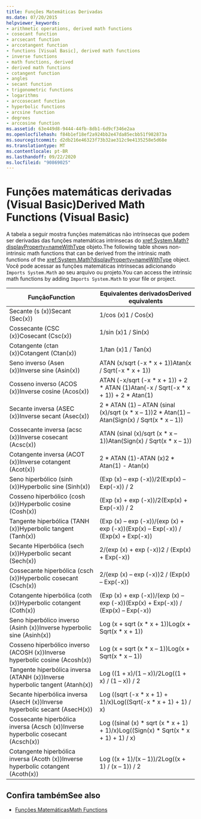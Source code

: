 ```yaml
---
title: Funções Matemáticas Derivadas
ms.date: 07/20/2015
helpviewer_keywords:
- arithmetic operations, derived math functions
- cosecant function
- arcsecant function
- arccotangent function
- functions [Visual Basic], derived math functions
- inverse functions
- math functions, derived
- derived math functions
- cotangent function
- angles
- secant function
- trigonometric functions
- logarithms
- arccosecant function
- hyperbolic functions
- arcsine function
- degrees
- arccosine function
ms.assetid: 63e449d8-9444-44fb-8db1-6d9cf346e2aa
ms.openlocfilehash: f84b1ef18ef2a924bb2e47da85ecbb51f982873a
ms.sourcegitcommit: d2db216e46323f73b32ae312c9e4135258e5d68e
ms.translationtype: MT
ms.contentlocale: pt-BR
ms.lasthandoff: 09/22/2020
ms.locfileid: "90869025"
---
```

# <a name="derived-math-functions-visual-basic"></a><span data-ttu-id="43207-102">Funções matemáticas derivadas (Visual Basic)</span><span class="sxs-lookup"><span data-stu-id="43207-102">Derived Math Functions (Visual Basic)</span></span>

<span data-ttu-id="43207-103">A tabela a seguir mostra funções matemáticas não intrínsecas que podem ser derivadas das funções matemáticas intrínsecas do <xref:System.Math?displayProperty=nameWithType> objeto.</span><span class="sxs-lookup"><span data-stu-id="43207-103">The following table shows non-intrinsic math functions that can be derived from the intrinsic math functions of the <xref:System.Math?displayProperty=nameWithType> object.</span></span> <span data-ttu-id="43207-104">Você pode acessar as funções matemáticas intrínsecas adicionando `Imports System.Math` ao seu arquivo ou projeto.</span><span class="sxs-lookup"><span data-stu-id="43207-104">You can access the intrinsic math functions by adding `Imports System.Math` to your file or project.</span></span>  
  
|<span data-ttu-id="43207-105">Função</span><span class="sxs-lookup"><span data-stu-id="43207-105">Function</span></span>|<span data-ttu-id="43207-106">Equivalentes derivados</span><span class="sxs-lookup"><span data-stu-id="43207-106">Derived equivalents</span></span>|  
|--------------|-------------------------|  
|<span data-ttu-id="43207-107">Secante (s (x))</span><span class="sxs-lookup"><span data-stu-id="43207-107">Secant (Sec(x))</span></span>|<span data-ttu-id="43207-108">1/cos (x)</span><span class="sxs-lookup"><span data-stu-id="43207-108">1 / Cos(x)</span></span>|  
|<span data-ttu-id="43207-109">Cossecante (CSC (x))</span><span class="sxs-lookup"><span data-stu-id="43207-109">Cosecant (Csc(x))</span></span>|<span data-ttu-id="43207-110">1/sin (x)</span><span class="sxs-lookup"><span data-stu-id="43207-110">1 / Sin(x)</span></span>|  
|<span data-ttu-id="43207-111">Cotangente (ctan (x))</span><span class="sxs-lookup"><span data-stu-id="43207-111">Cotangent (Ctan(x))</span></span>|<span data-ttu-id="43207-112">1/tan (x)</span><span class="sxs-lookup"><span data-stu-id="43207-112">1 / Tan(x)</span></span>|  
|<span data-ttu-id="43207-113">Seno inverso (Asen (x))</span><span class="sxs-lookup"><span data-stu-id="43207-113">Inverse sine (Asin(x))</span></span>|<span data-ttu-id="43207-114">ATAN (x/sqrt (-x \* x + 1))</span><span class="sxs-lookup"><span data-stu-id="43207-114">Atan(x / Sqrt(-x \* x + 1))</span></span>|  
|<span data-ttu-id="43207-115">Cosseno inverso (ACOS (x))</span><span class="sxs-lookup"><span data-stu-id="43207-115">Inverse cosine (Acos(x))</span></span>|<span data-ttu-id="43207-116">ATAN (-x/sqrt (-x \* x + 1)) + 2 \* ATAN (1)</span><span class="sxs-lookup"><span data-stu-id="43207-116">Atan(-x / Sqrt(-x \* x + 1)) + 2 \* Atan(1)</span></span>|  
|<span data-ttu-id="43207-117">Secante inversa (ASEC (x))</span><span class="sxs-lookup"><span data-stu-id="43207-117">Inverse secant (Asec(x))</span></span>|<span data-ttu-id="43207-118">2 \* ATAN (1) – ATAN (sinal (x)/sqrt (x \* x – 1))</span><span class="sxs-lookup"><span data-stu-id="43207-118">2 \* Atan(1) – Atan(Sign(x) / Sqrt(x \* x – 1))</span></span>|  
|<span data-ttu-id="43207-119">Cossecante inversa (acsc (x))</span><span class="sxs-lookup"><span data-stu-id="43207-119">Inverse cosecant (Acsc(x))</span></span>|<span data-ttu-id="43207-120">ATAN (sinal (x)/sqrt (x \* x – 1))</span><span class="sxs-lookup"><span data-stu-id="43207-120">Atan(Sign(x) / Sqrt(x \* x – 1))</span></span>|  
|<span data-ttu-id="43207-121">Cotangente inversa (ACOT (x))</span><span class="sxs-lookup"><span data-stu-id="43207-121">Inverse cotangent (Acot(x))</span></span>|<span data-ttu-id="43207-122">2 \* ATAN (1)-ATAN (x)</span><span class="sxs-lookup"><span data-stu-id="43207-122">2 \* Atan(1) - Atan(x)</span></span>|  
|<span data-ttu-id="43207-123">Seno hiperbólico (sinh (x))</span><span class="sxs-lookup"><span data-stu-id="43207-123">Hyperbolic sine (Sinh(x))</span></span>|<span data-ttu-id="43207-124">(Exp (x) – exp (-x))/2</span><span class="sxs-lookup"><span data-stu-id="43207-124">(Exp(x) – Exp(-x)) / 2</span></span>|  
|<span data-ttu-id="43207-125">Cosseno hiperbólico (cosh (x))</span><span class="sxs-lookup"><span data-stu-id="43207-125">Hyperbolic cosine (Cosh(x))</span></span>|<span data-ttu-id="43207-126">(Exp (x) + exp (-x))/2</span><span class="sxs-lookup"><span data-stu-id="43207-126">(Exp(x) + Exp(-x)) / 2</span></span>|  
|<span data-ttu-id="43207-127">Tangente hiperbólica (TANH (x))</span><span class="sxs-lookup"><span data-stu-id="43207-127">Hyperbolic tangent (Tanh(x))</span></span>|<span data-ttu-id="43207-128">(Exp (x) – exp (-x))/(exp (x) + exp (-x))</span><span class="sxs-lookup"><span data-stu-id="43207-128">(Exp(x) – Exp(-x)) / (Exp(x) + Exp(-x))</span></span>|  
|<span data-ttu-id="43207-129">Secante Hiperbólica (sech (x))</span><span class="sxs-lookup"><span data-stu-id="43207-129">Hyperbolic secant (Sech(x))</span></span>|<span data-ttu-id="43207-130">2/(exp (x) + exp (-x))</span><span class="sxs-lookup"><span data-stu-id="43207-130">2 / (Exp(x) + Exp(-x))</span></span>|  
|<span data-ttu-id="43207-131">Cossecante hiperbólica (csch (x))</span><span class="sxs-lookup"><span data-stu-id="43207-131">Hyperbolic cosecant (Csch(x))</span></span>|<span data-ttu-id="43207-132">2/(exp (x) – exp (-x))</span><span class="sxs-lookup"><span data-stu-id="43207-132">2 / (Exp(x) – Exp(-x))</span></span>|  
|<span data-ttu-id="43207-133">Cotangente hiperbólica (coth (x))</span><span class="sxs-lookup"><span data-stu-id="43207-133">Hyperbolic cotangent (Coth(x))</span></span>|<span data-ttu-id="43207-134">(Exp (x) + exp (-x))/(exp (x) – exp (-x))</span><span class="sxs-lookup"><span data-stu-id="43207-134">(Exp(x) + Exp(-x)) / (Exp(x) – Exp(-x))</span></span>|  
|<span data-ttu-id="43207-135">Seno hiperbólico inverso (Asinh (x))</span><span class="sxs-lookup"><span data-stu-id="43207-135">Inverse hyperbolic sine (Asinh(x))</span></span>|<span data-ttu-id="43207-136">Log (x + sqrt (x \* x + 1))</span><span class="sxs-lookup"><span data-stu-id="43207-136">Log(x + Sqrt(x \* x + 1))</span></span>|  
|<span data-ttu-id="43207-137">Cosseno hiperbólico inverso (ACOSH (x))</span><span class="sxs-lookup"><span data-stu-id="43207-137">Inverse hyperbolic cosine (Acosh(x))</span></span>|<span data-ttu-id="43207-138">Log (x + sqrt (x \* x – 1))</span><span class="sxs-lookup"><span data-stu-id="43207-138">Log(x + Sqrt(x \* x – 1))</span></span>|  
|<span data-ttu-id="43207-139">Tangente hiperbólica inversa (ATANH (x))</span><span class="sxs-lookup"><span data-stu-id="43207-139">Inverse hyperbolic tangent (Atanh(x))</span></span>|<span data-ttu-id="43207-140">Log ((1 + x)/(1 – x))/2</span><span class="sxs-lookup"><span data-stu-id="43207-140">Log((1 + x) / (1 – x)) / 2</span></span>|  
|<span data-ttu-id="43207-141">Secante hiperbólica inversa (AsecH (x))</span><span class="sxs-lookup"><span data-stu-id="43207-141">Inverse hyperbolic secant (AsecH(x))</span></span>|<span data-ttu-id="43207-142">Log ((sqrt (-x \* x + 1) + 1)/x)</span><span class="sxs-lookup"><span data-stu-id="43207-142">Log((Sqrt(-x \* x + 1) + 1) / x)</span></span>|  
|<span data-ttu-id="43207-143">Cossecante hiperbólica inversa (Acsch (x))</span><span class="sxs-lookup"><span data-stu-id="43207-143">Inverse hyperbolic cosecant (Acsch(x))</span></span>|<span data-ttu-id="43207-144">Log ((sinal (x) \* sqrt (x \* x + 1) + 1)/x)</span><span class="sxs-lookup"><span data-stu-id="43207-144">Log((Sign(x) \* Sqrt(x \* x + 1) + 1) / x)</span></span>|  
|<span data-ttu-id="43207-145">Cotangente hiperbólica inversa (Acoth (x))</span><span class="sxs-lookup"><span data-stu-id="43207-145">Inverse hyperbolic cotangent (Acoth(x))</span></span>|<span data-ttu-id="43207-146">Log ((x + 1)/(x – 1))/2</span><span class="sxs-lookup"><span data-stu-id="43207-146">Log((x + 1) / (x – 1)) / 2</span></span>|  
  
## <a name="see-also"></a><span data-ttu-id="43207-147">Confira também</span><span class="sxs-lookup"><span data-stu-id="43207-147">See also</span></span>

- [<span data-ttu-id="43207-148">Funções Matemáticas</span><span class="sxs-lookup"><span data-stu-id="43207-148">Math Functions</span></span>](../functions/math-functions.md)
